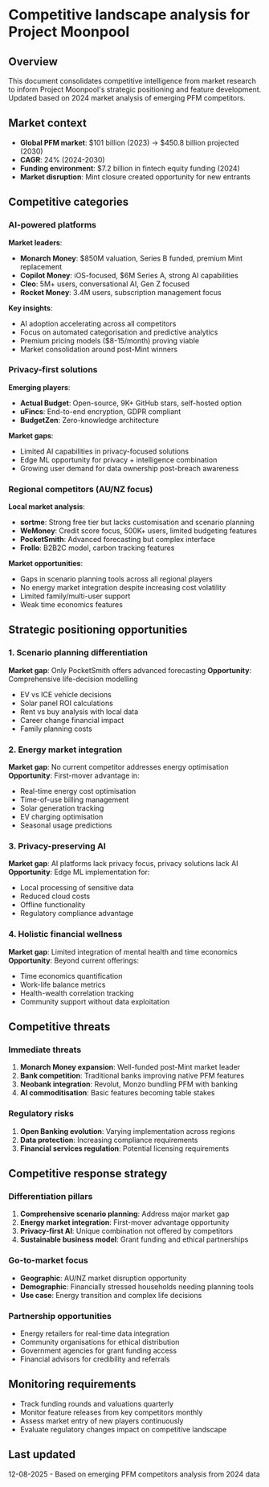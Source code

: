# Competitive landscape analysis for Project Moonpool

## Overview
This document consolidates competitive intelligence from market research to inform Project Moonpool's strategic positioning and feature development. Updated based on 2024 market analysis of emerging PFM competitors.

## Market context
- **Global PFM market**: $101 billion (2023) → $450.8 billion projected (2030)
- **CAGR**: 24% (2024-2030)
- **Funding environment**: $7.2 billion in fintech equity funding (2024)
- **Market disruption**: Mint closure created opportunity for new entrants

## Competitive categories

### AI-powered platforms
**Market leaders**:
- **Monarch Money**: $850M valuation, Series B funded, premium Mint replacement
- **Copilot Money**: iOS-focused, $6M Series A, strong AI capabilities
- **Cleo**: 5M+ users, conversational AI, Gen Z focused
- **Rocket Money**: 3.4M users, subscription management focus

**Key insights**:
- AI adoption accelerating across all competitors
- Focus on automated categorisation and predictive analytics
- Premium pricing models ($8-15/month) proving viable
- Market consolidation around post-Mint winners

### Privacy-first solutions
**Emerging players**:
- **Actual Budget**: Open-source, 9K+ GitHub stars, self-hosted option
- **uFincs**: End-to-end encryption, GDPR compliant
- **BudgetZen**: Zero-knowledge architecture

**Market gaps**:
- Limited AI capabilities in privacy-focused solutions
- Edge ML opportunity for privacy + intelligence combination
- Growing user demand for data ownership post-breach awareness

### Regional competitors (AU/NZ focus)
**Local market analysis**:
- **sortme**: Strong free tier but lacks customisation and scenario planning
- **WeMoney**: Credit score focus, 500K+ users, limited budgeting features
- **PocketSmith**: Advanced forecasting but complex interface
- **Frollo**: B2B2C model, carbon tracking features

**Market opportunities**:
- Gaps in scenario planning tools across all regional players
- No energy market integration despite increasing cost volatility
- Limited family/multi-user support
- Weak time economics features

## Strategic positioning opportunities

### 1. Scenario planning differentiation
**Market gap**: Only PocketSmith offers advanced forecasting
**Opportunity**: Comprehensive life-decision modelling
- EV vs ICE vehicle decisions
- Solar panel ROI calculations
- Rent vs buy analysis with local data
- Career change financial impact
- Family planning costs

### 2. Energy market integration
**Market gap**: No current competitor addresses energy optimisation
**Opportunity**: First-mover advantage in:
- Real-time energy cost optimisation
- Time-of-use billing management
- Solar generation tracking
- EV charging optimisation
- Seasonal usage predictions

### 3. Privacy-preserving AI
**Market gap**: AI platforms lack privacy focus, privacy solutions lack AI
**Opportunity**: Edge ML implementation for:
- Local processing of sensitive data
- Reduced cloud costs
- Offline functionality
- Regulatory compliance advantage

### 4. Holistic financial wellness
**Market gap**: Limited integration of mental health and time economics
**Opportunity**: Beyond current offerings:
- Time economics quantification
- Work-life balance metrics
- Health-wealth correlation tracking
- Community support without data exploitation

## Competitive threats

### Immediate threats
1. **Monarch Money expansion**: Well-funded post-Mint market leader
2. **Bank competition**: Traditional banks improving native PFM features
3. **Neobank integration**: Revolut, Monzo bundling PFM with banking
4. **AI commoditisation**: Basic features becoming table stakes

### Regulatory risks
1. **Open Banking evolution**: Varying implementation across regions
2. **Data protection**: Increasing compliance requirements
3. **Financial services regulation**: Potential licensing requirements

## Competitive response strategy

### Differentiation pillars
1. **Comprehensive scenario planning**: Address major market gap
2. **Energy market integration**: First-mover advantage opportunity
3. **Privacy-first AI**: Unique combination not offered by competitors
4. **Sustainable business model**: Grant funding and ethical partnerships

### Go-to-market focus
- **Geographic**: AU/NZ market disruption opportunity
- **Demographic**: Financially stressed households needing planning tools
- **Use case**: Energy transition and complex life decisions

### Partnership opportunities
- Energy retailers for real-time data integration
- Community organisations for ethical distribution
- Government agencies for grant funding access
- Financial advisors for credibility and referrals

## Monitoring requirements
- Track funding rounds and valuations quarterly
- Monitor feature releases from key competitors monthly
- Assess market entry of new players continuously
- Evaluate regulatory changes impact on competitive landscape

## Last updated
12-08-2025 - Based on emerging PFM competitors analysis from 2024 data